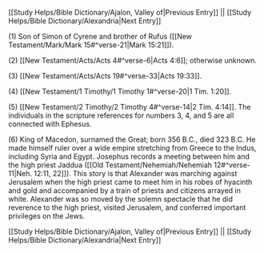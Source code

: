 [[Study Helps/Bible Dictionary/Ajalon, Valley of|Previous Entry]]  ||  [[Study Helps/Bible Dictionary/Alexandria|Next Entry]]

 (1) Son of Simon of Cyrene and brother of Rufus ([[New Testament/Mark/Mark 15#^verse-21|Mark 15:21]]).

 (2) [[New Testament/Acts/Acts 4#^verse-6|Acts 4:6]]; otherwise unknown.

 (3) [[New Testament/Acts/Acts 19#^verse-33|Acts 19:33]].

 (4) [[New Testament/1 Timothy/1 Timothy 1#^verse-20|1 Tim. 1:20]].

 (5) [[New Testament/2 Timothy/2 Timothy 4#^verse-14|2 Tim. 4:14]]. The individuals in the scripture references for numbers 3, 4, and 5 are all connected with Ephesus.

 (6) King of Macedon, surnamed the Great; born 356 B.C., died 323 B.C. He made himself ruler over a wide empire stretching from Greece to the Indus, including Syria and Egypt. Josephus records a meeting between him and the high priest Jaddua ([[Old Testament/Nehemiah/Nehemiah 12#^verse-11|Neh. 12:11, 22]]). This story is that Alexander was marching against Jerusalem when the high priest came to meet him in his robes of hyacinth and gold and accompanied by a train of priests and citizens arrayed in white. Alexander was so moved by the solemn spectacle that he did reverence to the high priest, visited Jerusalem, and conferred important privileges on the Jews.

[[Study Helps/Bible Dictionary/Ajalon, Valley of|Previous Entry]]  ||  [[Study Helps/Bible Dictionary/Alexandria|Next Entry]]